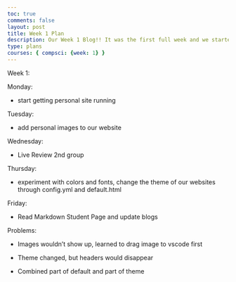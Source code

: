 ```yaml
---
toc: true
comments: false
layout: post
title: Week 1 Plan 
description: Our Week 1 Blog!! It was the first full week and we started our github pages project and our personal sites. We learned how to add images, change text color, and many other things. 
type: plans
courses: { compsci: {week: 1} }
---
```


Week 1:

Monday:
-  start getting personal site running

Tuesday: 
- add personal images to our website

Wednesday: 
- Live Review 2nd group 

Thursday:
- experiment with colors and fonts, change the theme of our websites through config.yml and default.html 

Friday: 
- Read Markdown Student Page and update blogs 

Problems: 
- Images wouldn’t show up, learned to drag image to vscode first 
- Theme changed, but headers would disappear

- Combined part of default and part of theme


